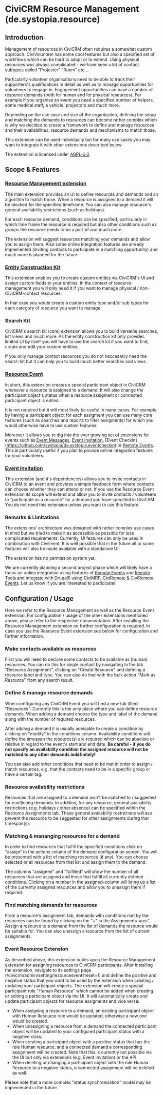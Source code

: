 # CiviCRM Resource Management (de.systopia.resource)
## Introduction
Management of resources in CiviCRM often requires a somewhat custom approach. CiviVolunteer has some cool features but also a specified set of workflows which can be hard to adapt or to extend. Using physical resources was always complicated - we have seen a lot of contact subtypes called "Projector" "Room" etc....

Particularly volunteer organisations need to be able to track their supporters's qualifications in detail as well as to manage opportunities for volunteers to engage in. Engagement opportunities can have a number of resource demands (both for human and for physical resources). For example if you organise an event you need a specified number of helpers, some medical staff, a vehicle, projectors and much more.

Depending on the use case and size of the organization, defining the setup and matching the demands to resources can become rather complex which is why we decided to create a framework to define and manage resources and their availabilities, resource demands and mechanisms to match those.

This extension can be used individually but for many use cases you may want to integrate it with other extensions described below.

The extension is licensed under [AGPL-3.0](https://github.com/systopia/de.systopia.resource/blob/master/LICENSE.txt).

## Scope & Features
### [Resource Management extension](https://github.com/systopia/de.systopia.resource)
The main extension provides an UI to define resources and demands and an algorithm to match those. When a resource is assigned to a demand it will be blocked for the specified timeframe. You can also manage resource's general availability restrictions (such as holidays).

For each resource demand, conditions can be specified, particularly in which time frame the resource is required but also other conditions such as groups the resource needs to be a part of and much more.

The extension will suggest resources matching your demands and allow you to assign them. Also some online integration features are already implemented (inviting contacts to participate in a matching opportunity) and much more is planned for the future

### [Entity Construction Kit](https://github.com/systopia/de.systopia.eck)
This extension enables you to create custom entities via CiviCRM's UI and assign custom fields to your entities. In the context of resource management you will only need it if you want to manage physical / non-CiviCRM-contact resources.

In that case you would create a custom entity type and/or sub types for each category of resource you want to manage.

### Search Kit
CiviCRM's search kit (core) extension allows you to build versatile searches, list views and much more. As the entity construction kit only provides limited UI by itself you will have to use the search kit if you want to find, create and edit your custom entities.

If you only manage contact resources you do not neccesarily need the search kit but it can help you to build much better searches and views.

### [Resource Event](https://github.com/systopia/de.systopia.resourceevent)
In short, this extension creates a special participant object in CiviCRM whenever a resource is assigned to a demand. It will also change the participant object's status when a resource assigment or connected participant object is edited.

It is not required but it will most likely be useful in many cases. For example, by having a participant object for each assigment you can use many core features (such as searches and reports to filter assigments) for which you would otherwise have to use custom features. 

Moreover it allows you to dig into the ever growing set of extensions for events such as [Event Messages](https://github.com/systopia/de.systopia.eventmessages), [Event Invitation](https://github.com/systopia/de.systopia.eventinvitation), [Event Checkin] (https://github.com/systopia/de.systopia.eventcheckin) or [Remote Events](https://github.com/systopia/de.systopia.remoteevent). This is particularly useful if you plan to provide online integration features for your volunteers.

### [Event Invitation](https://github.com/systopia/de.systopia.eventinvitation)
This extension (and it's dependencies) allows you to invite contacts in CiviCRM to an event and provides a simple feedback form where contacts can choose whether they can attend or not. If you use the Resource Event extension its scope will extend and allow you to invite contacts / volunteers to "participate as a resource" for a demand you have specified in CiviCRM. You do not need this extension unless you want to use this feature.

### Remarks & Limitations
The extensions' architecture was designed with rather complex use cases in mind but we tried to make it as accessible as possible for less complicated requirements. Currently, UI features can only be used in combination with CiviEvent. It is well possible that in the future all or some features will also be made available with a standalone UI.

The extension has no permission system yet.

We are currently planning a second project phase which will likely have a focus on online integration using features of [Remote Events](https://github.com/systopia/de.systopia.remoteevent) and [Remote Tools](https://github.com/systopia/de.systopia.remotetools) and integrate with Drupal9 using [CiviMRF](https://github.com/CiviMRF/cmrf-civicrm), [CiviRemote & CiviRemote Events](https://github.com/CiviMRF/cmrf_core). Let us know if you are interested to participate!

## Configuration / Usage
Here we refer to the Resource Management as well as the Resource Event extension. For configuration / usage of the other extensions mentioned above, please refer to the respective documentation. After installing the Resource Management extension no further configuration is required. In case you use the Resource Event extension see below for configuration and further information. 

### Make contacts available as resources
First you will need to declare some contacts to be available as (human) resources. You can do this for single contact by navigating to the tab "Resource Assignment", clicking on "Create Resource" and defining a resource label and type. You can also do that with the bulk action "Mark as Resource" from any search result.

### Define & manage resource demands
When configuring any CiviCRM Event you will find a new tab titled "Resources". Currently this is the only place where you can define resource demands. When adding a demand choose the type and label of the demand along with the number of required resources.

After adding a demand it is usually advisable to create a condition by clicking on "modify" in the conditions column. Availability conditions will define the timespan the resource(s) are required which can be absolute or relative in regard to the event's start and end date. __Be careful - if you do not specify an availability condition the assigned resource will not be matched to any other demands indefinitely!__

You can also add other conditions that need to be met in order to assign / match resources, e.g. that the contacts need to be in a specific group or have a certain tag.

### Resource availability restrictions
Resources that are assigned to a demand won't be matched to / suggested for conflicting demands. In addition, for any resource, general availability restrictions (e.g. holidays / other absence) can be specified within the Resource Assignments tab. These general availability restrictions will aso prevent the resource to be suggested for other assignments during that timespan(s).

### Matching & mananging resources for a demand
In order to find resources that fulfill the specified conditions click on "assign" in the actions column of the demand configuration screen. You will be presented with a list of matching resources (if any). You can choose selected or all resources from that list and assign them to the demand.

The columns "assigned" and "fulfilled" will show the number of all resources that are assigned and those that fulfill all currently defined conditions. Clicking on a number in the assigned-column will bring up a list of the currently assigned resources and allow you to unassign them if required. 

### Find matching demands for resources
From a resource's assignment tab, demands with conditions met by the resources can be found by clicking on the "+" in the Assignments-area". Assign a resource to a demand from the list of demands the resource would be suitable for. You can also unassign a resource from the list of current assignments. 

### Event Resource Extension
As described above, this extension builds upon the Resource Management extension for assigning resources to CiviCRM participants. After installing the extension, navigate to its settings page (/civicrm/admin/setting/resourceevent?reset=1) and define the positive and negative status that you want to be used by the extension when creating / updating your participant objects. The extension will create a special participant role "Human Resource" which cannot be added when creating or editing a participant object via the UI. It will automatically create and update participant objects for resource assigments and vice versa: 
- When assigning a resource to a demand, an existing participant object with Human Resource role would be updated, otherwise a new one would be created.
- When unassigning a resource from a demand the connected participant object will be updated to your configured participant status with a negative class.
- When creating a participant object with a positive status that has the role Human resource, and a connected demand a corresponding assignment will be created. Note that this is currently not possible via the UI but only via extensions (e.g. Event Invitation) or the API.
- When deleting or changing a participant object with the role Human Resource to a negative status, a connected assignment will be deleted as well. 

Please note that a more complex "status synchronisation" model may be implemented in the future.
